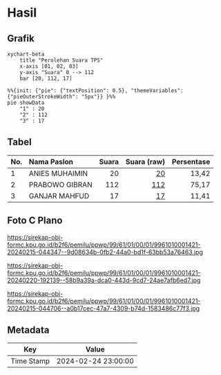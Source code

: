 # Hasil

## Grafik

```mermaid
xychart-beta
    title "Perolehan Suara TPS"
    x-axis [01, 02, 03]
    y-axis "Suara" 0 --> 112
    bar [20, 112, 17]
```

```mermaid
%%{init: {"pie": {"textPosition": 0.5}, "themeVariables": {"pieOuterStrokeWidth": "5px"}} }%%
pie showData
    "1" : 20
    "2" : 112
    "3" : 17
```

## Tabel

| No. | Nama Paslon    | Suara | Suara (raw) | Persentase |
|:--- |:-------------- | -----:| -----------:| ----------:|
| 1   | ANIES MUHAIMIN | 20    | [20][p-1]   | 13,42      |
| 2   | PRABOWO GIBRAN | 112   | [112][p-2]  | 75,17      |
| 3   | GANJAR MAHFUD  | 17    | [17][p-3]   | 11,41      |


[p-1]: https://github.com/gigit-pemilu/pemilu-2024-99-luar-negeri/blob/main/pilpres/hitung-suara/sub/99-luar-negeri/sub/61-kota-kinabalu-malaysia/sub/01-kota-kinabalu-malaysia/sub/0001-kota-kinabalu-malaysia/sub/421-ksk-410/sub/paslon-1.txt
[p-2]: https://github.com/gigit-pemilu/pemilu-2024-99-luar-negeri/blob/main/pilpres/hitung-suara/sub/99-luar-negeri/sub/61-kota-kinabalu-malaysia/sub/01-kota-kinabalu-malaysia/sub/0001-kota-kinabalu-malaysia/sub/421-ksk-410/sub/paslon-2.txt
[p-3]: https://github.com/gigit-pemilu/pemilu-2024-99-luar-negeri/blob/main/pilpres/hitung-suara/sub/99-luar-negeri/sub/61-kota-kinabalu-malaysia/sub/01-kota-kinabalu-malaysia/sub/0001-kota-kinabalu-malaysia/sub/421-ksk-410/sub/paslon-3.txt

## Foto C Plano

https://sirekap-obj-formc.kpu.go.id/b2f6/pemilu/ppwp/99/61/01/00/01/9961010001421-20240215-044347--9d08634b-0fb2-44a0-bd1f-63bb53a76463.jpg

https://sirekap-obj-formc.kpu.go.id/b2f6/pemilu/ppwp/99/61/01/00/01/9961010001421-20240220-192139--58b9a39a-dca0-443d-9cd7-24ae7afb6ed7.jpg

https://sirekap-obj-formc.kpu.go.id/b2f6/pemilu/ppwp/99/61/01/00/01/9961010001421-20240215-044706--a0b17cec-47a7-4309-b74d-1583486c77f3.jpg


## Metadata

| Key        | Value               |
| ---------- | ------------------- |
| Time Stamp | 2024-02-24 23:00:00 |



